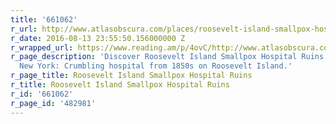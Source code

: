```yaml
---
title: '661062'
r_url: http://www.atlasobscura.com/places/roosevelt-island-smallpox-hospital-ruins
r_date: 2016-08-13 23:55:50.156000000 Z
r_wrapped_url: https://www.reading.am/p/4ovC/http://www.atlasobscura.com/places/roosevelt-island-smallpox-hospital-ruins
r_page_description: 'Discover Roosevelt Island Smallpox Hospital Ruins in New York,
  New York: Crumbling hospital from 1850s on Roosevelt Island.'
r_page_title: Roosevelt Island Smallpox Hospital Ruins
r_title: Roosevelt Island Smallpox Hospital Ruins
r_id: '661062'
r_page_id: '482981'
---
```


